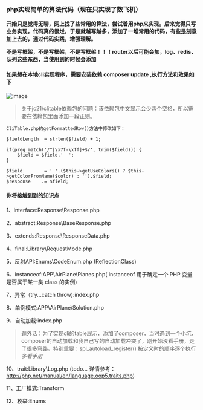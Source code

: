 ### php实现简单的算法代码（现在只实现了数飞机）
**开始只是觉得无聊，网上找了些常用的算法，尝试着用php来实现。后来觉得只写业务实现，代码真的很烂，于是就越写越多，添加了一堆常用的代码，有些是刻意加上去的，通过代码实践，增强理解。**

**不是写框架，不是写框架，不是写框架！！！router以后可能会加，log、redis、队列这些东西，当使用到的时候会添加**

#### 如果想在本地cli实现程序，需要安装依赖  composer update ,执行方法和效果如下
![image](https://github.com/yaobin24/AlgorithmDemo/blob/master/screenshot/cli.png)
> 关于jc21/clitable依赖包的问题：该依赖包中文显示会少两个空格，所以需要在依赖包里面添加一段正则。
```
CliTable.php的getFormattedRow()方法中修改如下：

$fieldLength  = strlen($field) + 1;

if(preg_match('/^[\x7f-\xff]+$/', trim($field))) {
    $field = $field.'  ';
}

$field        = ' '.($this->getUseColors() ? $this->getColorFromName($color) : '').$field;
$response    .= $field;

```

#### 你将接触到到的知识点
1、interface:Response\Response.php

2、abstract:Response\BaseResponse.php

3、extends:Response\ResponseData.php

4、final:Library\RequestMode.php

5、反射API:Enums\CodeEnum.php (ReflectionClass)

6、instanceof:APP\AirPlane\Planes.php( instanceof 用于确定一个 PHP 变量是否属于某一类 class 的实例)

7、异常（try...catch throw):index.php 

8、单例模式:APP\AirPlane\Solution.php

9、自动加载:index.php
>题外话：为了实现cli的table展示，添加了composer，当时遇到一个小坑，composer的自动加载和我自己写的自动加载冲突了，刚开始没看手册，走了很多弯路。特别重要：spl_autoload_register() 按定义时的顺序逐个执行 
*多看手册*

10、trait:Library\Log.php (todo... 详情参考：http://php.net/manual/en/language.oop5.traits.php)

11、工厂模式:Transform

12、枚举:Enums
